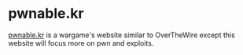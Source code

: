 # pwnable.kr

[pwnable.kr](http://pwnable.kr/index.php) is a wargame's website similar to OverTheWire except this website will focus more on pwn and exploits.
